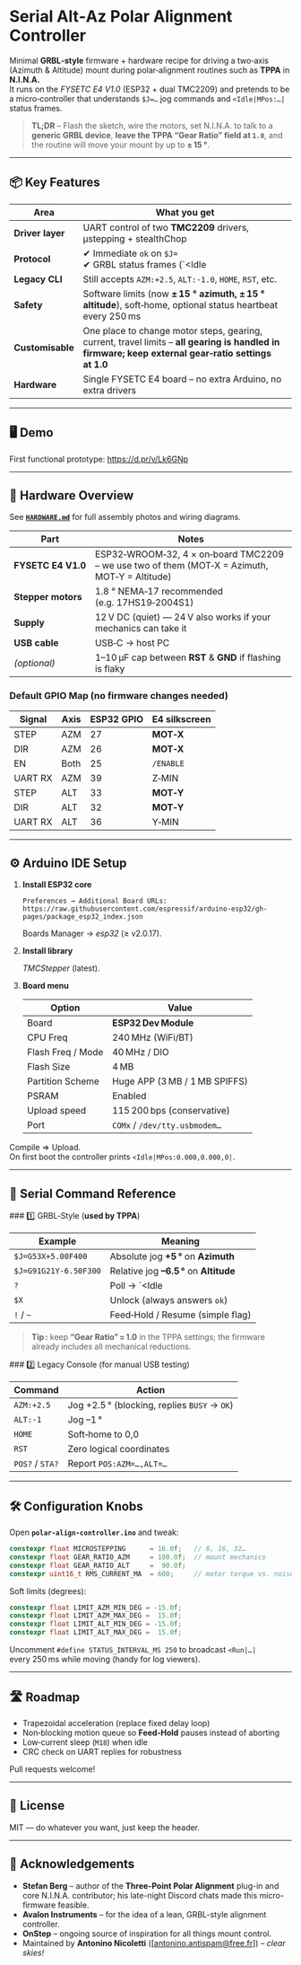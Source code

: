 # Serial Alt‑Az Polar Alignment Controller

Minimal **GRBL‑style** firmware + hardware recipe for driving a two‑axis (Azimuth & Altitude) mount during polar‑alignment routines such 
as **TPPA** in **N.I.N.A.**  
It runs on the *FYSETC E4 V1.0* (ESP32 + dual TMC2209) and pretends to be a micro‑controller that understands `$J=…` jog commands and `<Idle|MPos:…|` status frames.

> **TL;DR** – Flash the sketch, wire the motors, set N.I.N.A. to talk to a **generic GRBL device**, **leave the TPPA “Gear Ratio” field at `1.0`**, and the routine will move your mount by up to **± 15 °**.

---

## 📦 Key Features

| Area            | What you get                                                                   |
|-----------------|--------------------------------------------------------------------------------|
| **Driver layer**| UART control of two **TMC2209** drivers, µstepping + stealthChop               |
| **Protocol**    | ✔ Immediate `ok` on `$J=`<br>✔ GRBL status frames (`<Idle|…|` / `<Run|…|`)<br>✔ Feed‑Hold `!` / Cycle‑Start `~` stubs |
| **Legacy CLI**  | Still accepts `AZM:+2.5`, `ALT:-1.0`, `HOME`, `RST`, etc.                      |
| **Safety**      | Software limits (now **± 15 ° azimuth, ± 15 ° altitude**), soft‑home, optional status heartbeat every 250 ms |
| **Customisable**| One place to change motor steps, gearing, current, travel limits – **all gearing is handled in firmware; keep external gear‑ratio settings at 1.0** |
| **Hardware**    | Single FYSETC E4 board – no extra Arduino, no extra drivers                    |

---

## 🖥️ Demo

First functional prototype: <https://d.pr/v/Lk6GNp>

---

## 🔩 Hardware Overview

See **[`HARDWARE.md`](./HARDWARE.md)** for full assembly photos and wiring diagrams.

| Part | Notes |
|------|-------|
| **FYSETC E4 V1.0** | ESP32‑WROOM‑32, 4 × on‑board TMC2209 – we use two of them (MOT‑X = Azimuth, MOT‑Y = Altitude) |
| **Stepper motors** | 1.8 ° NEMA‑17 recommended (e.g. 17HS19‑2004S1) |
| **Supply**         | 12 V DC (quiet) — 24 V also works if your mechanics can take it |
| **USB cable**      | USB‑C → host PC |
| *(optional)*       | 1–10 µF cap between **RST** & **GND** if flashing is flaky |

### Default GPIO Map (no firmware changes needed)

| Signal   | Axis | ESP32 GPIO | E4 silkscreen |
|----------|------|-----------|---------------|
| STEP     | AZM  | 27        | **MOT‑X** |
| DIR      | AZM  | 26        | **MOT‑X** |
| EN       | Both | 25        | `/ENABLE` |
| UART RX  | AZM  | 39        | Z‑MIN |
| STEP     | ALT  | 33        | **MOT‑Y** |
| DIR      | ALT  | 32        | **MOT‑Y** |
| UART RX  | ALT  | 36        | Y‑MIN |

---

## ⚙️ Arduino IDE Setup

1. **Install ESP32 core**

   ```text
   Preferences → Additional Board URLs:
   https://raw.githubusercontent.com/espressif/arduino-esp32/gh-pages/package_esp32_index.json
   ```

   Boards Manager → *esp32* (≥ v2.0.17).

2. **Install library**

   *TMCStepper* (latest).

3. **Board menu**

   | Option             | Value |
   |--------------------|-------|
   | Board              | **ESP32 Dev Module** |
   | CPU Freq           | 240 MHz (WiFi/BT) |
   | Flash Freq / Mode  | 40 MHz / DIO |
   | Flash Size         | 4 MB |
   | Partition Scheme   | Huge APP (3 MB / 1 MB SPIFFS) |
   | PSRAM              | Enabled |
   | Upload speed       | 115 200 bps (conservative) |
   | Port               | `COMx` / `/dev/tty.usbmodem…` |

Compile ⇒ Upload.  
On first boot the controller prints `<Idle|MPos:0.000,0.000,0|`.

---

## 🧪 Serial Command Reference

### 1️⃣ GRBL‑Style (**used by TPPA**)

| Example                  | Meaning |
|--------------------------|---------|
| `$J=G53X+5.00F400`       | Absolute jog **+5 °** on **Azimuth** |
| `$J=G91G21Y-6.50F300`    | Relative jog **–6.5 °** on **Altitude** |
| `?`                      | Poll → `<Idle|MPos:…|>` |
| `$X`                     | Unlock (always answers `ok`) |
| `!` / `~`                | Feed‑Hold / Resume (simple flag) |

> **Tip :** keep **“Gear Ratio” = 1.0** in the TPPA settings; the firmware already includes all mechanical reductions.

### 2️⃣ Legacy Console (for manual USB testing)

| Command      | Action |
|--------------|--------|
| `AZM:+2.5`   | Jog +2.5 ° (blocking, replies `BUSY` → `OK`) |
| `ALT:-1`     | Jog –1 ° |
| `HOME`       | Soft‑home to 0,0 |
| `RST`        | Zero logical coordinates |
| `POS?` / `STA?` | Report `POS:AZM=…,ALT=…` |

---

## 🛠️ Configuration Knobs

Open **`polar-align-controller.ino`** and tweak:

```cpp
constexpr float MICROSTEPPING      = 16.0f;   // 8, 16, 32…
constexpr float GEAR_RATIO_AZM     = 100.0f;  // mount mechanics
constexpr float GEAR_RATIO_ALT     =  90.0f;
constexpr uint16_t RMS_CURRENT_MA  = 600;     // motor torque vs. noise
```

Soft limits (degrees):

```cpp
constexpr float LIMIT_AZM_MIN_DEG = -15.0f;
constexpr float LIMIT_AZM_MAX_DEG =  15.0f;
constexpr float LIMIT_ALT_MIN_DEG = -15.0f;
constexpr float LIMIT_ALT_MAX_DEG =  15.0f;
```

Uncomment `#define STATUS_INTERVAL_MS 250` to broadcast `<Run|…|` every 250 ms while moving (handy for log viewers).

---

## 🛣 Roadmap

* Trapezoidal acceleration (replace fixed delay loop)  
* Non‑blocking motion queue so **Feed‑Hold** pauses instead of aborting  
* Low‑current sleep (`M18`) when idle  
* CRC check on UART replies for robustness  

Pull requests welcome!

---

## 📄 License


MIT — do whatever you want, just keep the header.

---


## 🙏 Acknowledgements

* **Stefan Berg** – author of the **Three-Point Polar Alignment** plug-in and core N.I.N.A. contributor; his late-night Discord chats made this micro-firmware feasible.  
* **Avalon Instruments** – for the idea of a lean, GRBL-style alignment controller.  
* **OnStep** – ongoing source of inspiration for all things mount control.  
* Maintained by **Antonino Nicoletti** ([antonino.antispam@free.fr]) – *clear skies!*
